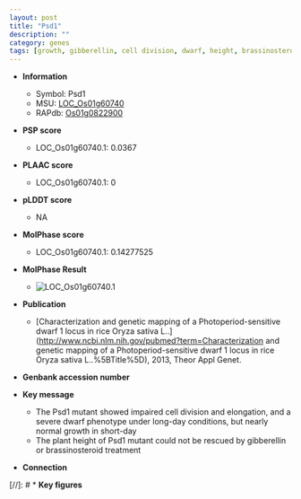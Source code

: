 ```yaml
---
layout: post
title: "Psd1"
description: ""
category: genes
tags: [growth, gibberellin, cell division, dwarf, height, brassinosteroid]
---
```


* **Information**  
    + Symbol: Psd1  
    + MSU: [LOC_Os01g60740](http://rice.plantbiology.msu.edu/cgi-bin/ORF_infopage.cgi?orf=LOC_Os01g60740)  
    + RAPdb: [Os01g0822900](http://rapdb.dna.affrc.go.jp/viewer/gbrowse_details/irgsp1?name=Os01g0822900)  

* **PSP score**  
    + LOC_Os01g60740.1: 0.0367 

* **PLAAC score**  
    + LOC_Os01g60740.1: 0 

* **pLDDT score**
    + NA


* **MolPhase score**
    + LOC_Os01g60740.1: 0.14277525

* **MolPhase Result**
    + ![LOC_Os01g60740.1](https://304243504.github.io/Pictures/LOC_Os01g/LOC_Os01g60740.1.png)

* **Publication**  
    + [Characterization and genetic mapping of a Photoperiod-sensitive dwarf 1 locus in rice Oryza sativa L..](http://www.ncbi.nlm.nih.gov/pubmed?term=Characterization and genetic mapping of a Photoperiod-sensitive dwarf 1 locus in rice Oryza sativa L..%5BTitle%5D), 2013, Theor Appl Genet.

* **Genbank accession number**  

* **Key message**  
    + The Psd1 mutant showed impaired cell division and elongation, and a severe dwarf phenotype under long-day conditions, but nearly normal growth in short-day
    + The plant height of Psd1 mutant could not be rescued by gibberellin or brassinosteroid treatment

* **Connection**  

[//]: # * **Key figures**  


